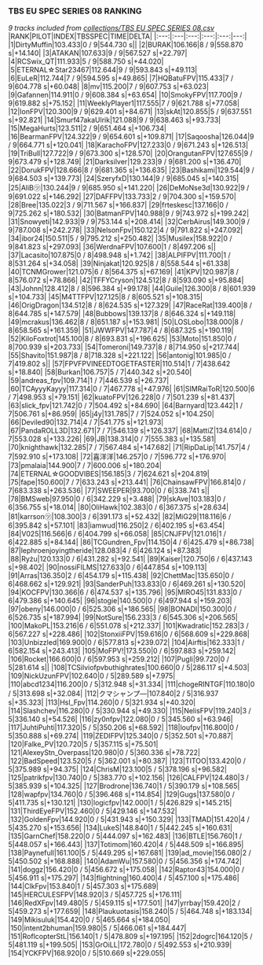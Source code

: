 ### TBS EU SPEC SERIES 08 RANKING
*9 tracks included from [collections/TBS EU SPEC SERIES 08.csv](/collections/TBS%20EU%20SPEC%20SERIES%2008.csv)*
|RANK|PILOT|INDEX|TBSSPEC|TIME|DELTA|
|:---:|:---|:---:|:---:|:---:|---:|
|1|DirtyMuffin|103.433|0 / 9|544.730 s||
|2|BURAK|106.166|8 / 9|558.870 s|+14.140|
|3|ATAKAN|107.633|9 / 9|567.527 s|+22.797|
|4|RCSwix_QT|111.933|5 / 9|588.750 s|+44.020|
|5|ETERNAL☆Star23467|112.644|9 / 9|593.843 s|+49.113|
|6|EuLeR|112.744|7 / 9|594.595 s|+49.865|
|7|HQBatuFPV|115.433|7 / 9|604.778 s|+60.048|
|8|mv|115.200|7 / 9|607.753 s|+63.023|
|9|Gafannen|114.911|0 / 9|608.384 s|+63.654|
|10|SmokyFPV|117.700|9 / 9|619.882 s|+75.152|
|11|WeeklyPlayer1|117.555|7 / 9|621.788 s|+77.058|
|12|IonFPV|120.300|9 / 9|629.401 s|+84.671|
|13|skAt|120.855|5 / 9|637.551 s|+92.821|
|14|Smurf47akaUlrik|121.088|9 / 9|638.463 s|+93.733|
|15|MegaHurts|123.511|2 / 9|651.464 s|+106.734|
|16|BearmanFPV|124.322|9 / 9|654.601 s|+109.871|
|17|Saqoosha|126.044|9 / 9|664.771 s|+120.041|
|18|KarachoFPV|127.233|0 / 9|671.243 s|+126.513|
|19|TriBull|127.722|9 / 9|673.300 s|+128.570|
|20|OrangutanFPV|127.655|9 / 9|673.479 s|+128.749|
|21|Darksilver|129.233|9 / 9|681.200 s|+136.470|
|22|DorukFPV|128.666|8 / 9|681.365 s|+136.635|
|23|Bashikami|129.544|9 / 9|684.503 s|+139.773|
|24|SzeryfxD|130.144|9 / 9|685.045 s|+140.315|
|25|AliB㋡|130.244|9 / 9|685.950 s|+141.220|
|26|DeMoNse3d|130.922|9 / 9|691.022 s|+146.292|
|27|DAFFPV|133.733|2 / 9|704.300 s|+159.570|
|28|Bree|135.022|3 / 9|711.567 s|+166.837|
|29|frteskesc|137.166|0 / 9|725.262 s|+180.532|
|30|BatmanFPV|140.988|9 / 9|743.972 s|+199.242|
|31|Snowyeti|142.933|9 / 9|753.144 s|+208.414|
|32|CerbAirus|149.300|9 / 9|787.008 s|+242.278|
|33|NelsonFpv|150.122|4 / 9|791.822 s|+247.092|
|34|ibor24|150.511|5 / 9|795.212 s|+250.482|
|35|Musilex|158.922|0 / 9|841.823 s|+297.093|
|36|WerdnaFPV|107.600|1 / 8|497.206 s||
|37|Lacasito|107.875|0 / 8|498.948 s|+1.742|
|38|ALPIFPV|111.700|1 / 8|531.264 s|+34.058|
|39|Ninjakat|120.925|8 / 8|558.544 s|+61.338|
|40|TCNMGrower|121.075|6 / 8|564.375 s|+67.169|
|41|KPV|120.987|8 / 8|576.072 s|+78.866|
|42|TFFYCryson|124.512|8 / 8|593.090 s|+95.884|
|43|Johnn|128.412|8 / 8|596.384 s|+99.178|
|44|Guile|126.300|8 / 8|601.939 s|+104.733|
|45|M4TTFPV|127.125|8 / 8|605.521 s|+108.315|
|46|OrigDragon|134.512|8 / 8|624.535 s|+127.329|
|47|RaceRat|139.400|8 / 8|644.785 s|+147.579|
|48|Bubbows|139.137|8 / 8|646.324 s|+149.118|
|49|mcrakus|136.462|8 / 8|651.187 s|+153.981|
|50|LOSLobo|138.000|8 / 8|658.565 s|+161.359|
|51|JWWFPV|147.787|4 / 8|687.325 s|+190.119|
|52|KiloFoxtrot|145.100|8 / 8|693.831 s|+196.625|
|53|Moto|151.850|0 / 8|700.939 s|+203.733|
|54|Tomeroni|149.737|8 / 8|714.950 s|+217.744|
|55|Shavito|151.987|8 / 8|718.328 s|+221.122|
|56|antonig|101.985|0 / 7|419.802 s||
|57|FPVFPVINEEDTOGETFASTER|110.514|1 / 7|438.642 s|+18.840|
|58|Burkan|106.757|5 / 7|440.342 s|+20.540|
|59|andreas_fpv|109.714|1 / 7|446.539 s|+26.737|
|60|TCAyyyKayyy|117.314|0 / 7|467.778 s|+47.976|
|61|SIMRaiToR|120.500|6 / 7|498.953 s|+79.151|
|62|kuatoFPV|126.228|0 / 7|501.239 s|+81.437|
|63|slick_fpv|121.742|0 / 7|504.492 s|+84.690|
|64|Barnyard|123.442|1 / 7|506.761 s|+86.959|
|65|j4y|131.785|7 / 7|524.052 s|+104.250|
|66|Deviled90|132.714|4 / 7|541.775 s|+121.973|
|67|PandaROLL3D|132.671|7 / 7|546.139 s|+126.337|
|68|MattiZ|134.614|0 / 7|553.028 s|+133.226|
|69|JB|138.314|0 / 7|555.383 s|+135.581|
|70|knighthawk|132.285|7 / 7|567.484 s|+147.682|
|71|RipDaLip|141.757|4 / 7|592.910 s|+173.108|
|72|喜洋洋|146.257|0 / 7|596.772 s|+176.970|
|73|pmalaia|144.900|7 / 7|600.006 s|+180.204|
|74|ETERNAL☆GOODVIBES|156.185|3 / 7|624.621 s|+204.819|
|75|fape|150.600|7 / 7|633.243 s|+213.441|
|76|ChainsawFPV|166.814|0 / 7|683.338 s|+263.536|
|77|SWEEPER|93.700|0 / 6|338.741 s||
|78|BMSweb|97.950|0 / 6|342.229 s|+3.488|
|79|skAve|103.183|0 / 6|356.755 s|+18.014|
|80|OliHawk|102.383|0 / 6|367.375 s|+28.634|
|81|karrson㋡|108.300|3 / 6|391.173 s|+52.432|
|82|MiG29|118.116|6 / 6|395.842 s|+57.101|
|83|iamwud|116.250|2 / 6|402.195 s|+63.454|
|84|V025|116.566|6 / 6|404.799 s|+66.058|
|85|CNJFPV|121.016|1 / 6|422.885 s|+84.144|
|86|TCGundren_Fpv|114.150|4 / 6|425.479 s|+86.738|
|87|lephroenjoyingtheride|128.083|4 / 6|426.124 s|+87.383|
|88|Ryżu|120.133|0 / 6|431.282 s|+92.541|
|89|Kaiser|120.750|6 / 6|437.143 s|+98.402|
|90|nossiFILMS|127.633|0 / 6|447.854 s|+109.113|
|91|Arras|136.350|2 / 6|454.179 s|+115.438|
|92|ChettMac|135.650|0 / 6|468.662 s|+129.921|
|93|SanderPuh|133.833|0 / 6|469.261 s|+130.520|
|94|KOCFPV|130.366|6 / 6|474.537 s|+135.796|
|95|MIRO45|131.833|0 / 6|479.386 s|+140.645|
|96|stogie|140.500|0 / 6|497.944 s|+159.203|
|97|obeny|146.000|0 / 6|525.306 s|+186.565|
|98|BONADI|150.300|0 / 6|526.735 s|+187.994|
|99|NotSure|156.233|3 / 6|545.306 s|+206.565|
|100|MakoPL|153.216|6 / 6|551.078 s|+212.337|
|101|Kwadratic|152.283|3 / 6|567.227 s|+228.486|
|102|StonxiiFPV|159.616|0 / 6|568.609 s|+229.868|
|103|Unbizzled|169.900|0 / 6|577.813 s|+239.072|
|104|Airftis|162.333|1 / 6|582.154 s|+243.413|
|105|MoFPV!|173.550|0 / 6|597.883 s|+259.142|
|106|Rocket|166.600|0 / 6|597.953 s|+259.212|
|107|Pugli|99.720|0 / 5|281.614 s||
|108|TCSilviofpvbuthighrates|100.660|0 / 5|286.117 s|+4.503|
|109|NickUzunFPV|102.640|0 / 5|289.589 s|+7.975|
|110|abcd1234|116.200|0 / 5|312.948 s|+31.334|
|111|chogeRINTGF|110.180|0 / 5|313.698 s|+32.084|
|112|クマシャンプ―|107.840|2 / 5|316.937 s|+35.323|
|113|Hsl_Fpv|114.260|0 / 5|321.934 s|+40.320|
|114|Slashchev|116.280|0 / 5|330.944 s|+49.330|
|115|NelisFPV|119.240|3 / 5|336.140 s|+54.526|
|116|zy0nfpv|122.080|0 / 5|345.560 s|+63.946|
|117|JuhtiPuhti|117.320|5 / 5|350.206 s|+68.592|
|118|loufpv|116.800|0 / 5|350.888 s|+69.274|
|119|ZEDIFPV|125.340|0 / 5|352.501 s|+70.887|
|120|Falke_PV|120.720|5 / 5|357.115 s|+75.501|
|121|AlexeyStn_Overpass|120.980|0 / 5|360.336 s|+78.722|
|122|BadSpeed|123.520|5 / 5|362.001 s|+80.387|
|123|TITOO|133.420|0 / 5|375.989 s|+94.375|
|124|ChrisM|123.100|5 / 5|378.196 s|+96.582|
|125|patrikfpv|130.740|0 / 5|383.770 s|+102.156|
|126|CALFPV|124.480|3 / 5|385.939 s|+104.325|
|127|Brodrone|136.740|1 / 5|390.179 s|+108.565|
|128|wapfpv|134.760|0 / 5|396.468 s|+114.854|
|129|Gugs|137.580|0 / 5|411.735 s|+130.121|
|130|logicfpv|142.000|1 / 5|426.829 s|+145.215|
|131|ThirdEyeFPV|152.460|0 / 5|429.146 s|+147.532|
|132|GoldenFpv|144.920|0 / 5|431.943 s|+150.329|
|133|TMAD|151.420|4 / 5|435.270 s|+153.656|
|134|LukeS|148.840|1 / 5|442.245 s|+160.631|
|135|GarnChef|158.220|0 / 5|444.097 s|+162.483|
|136|BTLE|156.760|1 / 5|448.057 s|+166.443|
|137|Totimom|160.420|4 / 5|448.509 s|+166.895|
|138|Paynefull|161.100|5 / 5|449.295 s|+167.681|
|139|ad_movie|156.080|2 / 5|450.502 s|+168.888|
|140|AdamWu|157.580|0 / 5|456.356 s|+174.742|
|141|doggz|156.420|0 / 5|456.672 s|+175.058|
|142|Raptor43|154.000|0 / 5|456.911 s|+175.297|
|143|flightning|160.400|4 / 5|457.100 s|+175.486|
|144|ClkFpv|153.840|1 / 5|457.303 s|+175.689|
|145|HERCULESFPV|148.920|3 / 5|457.725 s|+176.111|
|146|RedXFpv|149.480|5 / 5|459.115 s|+177.501|
|147|yrrbay|159.420|2 / 5|459.273 s|+177.659|
|148|Plaukuotasis|158.240|5 / 5|464.748 s|+183.134|
|149|Mikisuluk|154.420|0 / 5|465.664 s|+184.050|
|150|intent2bhuman|159.980|5 / 5|466.061 s|+184.447|
|151|RoflcopterStL|156.140|1 / 5|478.809 s|+197.195|
|152|2dogrc|164.120|5 / 5|481.119 s|+199.505|
|153|GrOiLL|172.780|0 / 5|492.553 s|+210.939|
|154|YCKFPV|168.920|0 / 5|510.669 s|+229.055|
